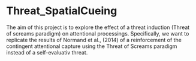 # Threat_SpatialCueing
The aim of this project is to explore the effect of a threat induction (Threat of screams paradigm) on attentional processings. Specifically, we want to replicate the results of Normand et al., (2014) of a reinforcement of the contingent attentional capture using the Threat of Screams paradigm instead of a self-evaluativ threat.
